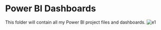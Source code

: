 # Power BI Dashboards

This folder will contain all my Power BI project files and dashboards.
![e1](https://github.com/user-attachments/assets/a6dfc840-5639-4bdf-8a29-169d7d5c1b34)
